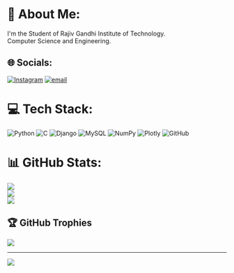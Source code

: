 # 💫 About Me:
I'm the Student of Rajiv Gandhi Institute of Technology.<br>Computer Science and Engineering. 


## 🌐 Socials:
[![Instagram](https://img.shields.io/badge/Instagram-%23E4405F.svg?logo=Instagram&logoColor=white)](https://instagram.com/devika_m_29) [![email](https://img.shields.io/badge/Email-D14836?logo=gmail&logoColor=white)](mailto:devikam657@gmail.com) 

# 💻 Tech Stack:
![Python](https://img.shields.io/badge/python-3670A0?style=for-the-badge&logo=python&logoColor=ffdd54) ![C](https://img.shields.io/badge/c-%2300599C.svg?style=for-the-badge&logo=c&logoColor=white) ![Django](https://img.shields.io/badge/django-%23092E20.svg?style=for-the-badge&logo=django&logoColor=white) ![MySQL](https://img.shields.io/badge/mysql-4479A1.svg?style=for-the-badge&logo=mysql&logoColor=white) ![NumPy](https://img.shields.io/badge/numpy-%23013243.svg?style=for-the-badge&logo=numpy&logoColor=white) ![Plotly](https://img.shields.io/badge/Plotly-%233F4F75.svg?style=for-the-badge&logo=plotly&logoColor=white) ![GitHub](https://img.shields.io/badge/github-%23121011.svg?style=for-the-badge&logo=github&logoColor=white)
# 📊 GitHub Stats:
![](https://github-readme-stats.vercel.app/api?username=Devikam29&theme=dark&hide_border=false&include_all_commits=true&count_private=true)<br/>
![](https://nirzak-streak-stats.vercel.app/?user=Devikam29&theme=dark&hide_border=false)<br/>
![](https://github-readme-stats.vercel.app/api/top-langs/?username=Devikam29&theme=dark&hide_border=false&include_all_commits=true&count_private=true&layout=compact)

## 🏆 GitHub Trophies
![](https://github-profile-trophy.vercel.app/?username=Devikam29&theme=radical&no-frame=false&no-bg=false&margin-w=4)

---
[![](https://visitcount.itsvg.in/api?id=Devikam29&icon=0&color=0)](https://visitcount.itsvg.in)

<!-- Proudly created with GPRM ( https://gprm.itsvg.in ) -->

